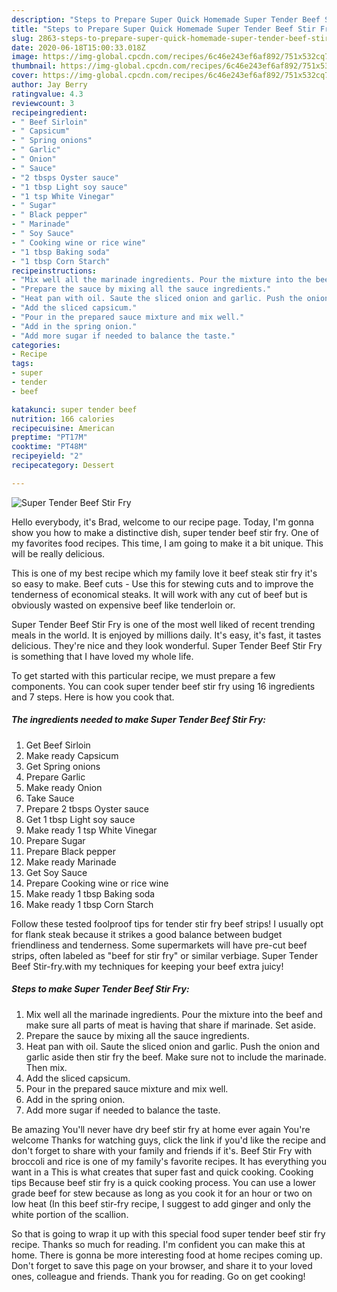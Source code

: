 ```yaml
---
description: "Steps to Prepare Super Quick Homemade Super Tender Beef Stir Fry"
title: "Steps to Prepare Super Quick Homemade Super Tender Beef Stir Fry"
slug: 2863-steps-to-prepare-super-quick-homemade-super-tender-beef-stir-fry
date: 2020-06-18T15:00:33.018Z
image: https://img-global.cpcdn.com/recipes/6c46e243ef6af892/751x532cq70/super-tender-beef-stir-fry-recipe-main-photo.jpg
thumbnail: https://img-global.cpcdn.com/recipes/6c46e243ef6af892/751x532cq70/super-tender-beef-stir-fry-recipe-main-photo.jpg
cover: https://img-global.cpcdn.com/recipes/6c46e243ef6af892/751x532cq70/super-tender-beef-stir-fry-recipe-main-photo.jpg
author: Jay Berry
ratingvalue: 4.3
reviewcount: 3
recipeingredient:
- " Beef Sirloin"
- " Capsicum"
- " Spring onions"
- " Garlic"
- " Onion"
- " Sauce"
- "2 tbsps Oyster sauce"
- "1 tbsp Light soy sauce"
- "1 tsp White Vinegar"
- " Sugar"
- " Black pepper"
- " Marinade"
- " Soy Sauce"
- " Cooking wine or rice wine"
- "1 tbsp Baking soda"
- "1 tbsp Corn Starch"
recipeinstructions:
- "Mix well all the marinade ingredients. Pour the mixture into the beef and make sure all parts of meat is having that share if marinade. Set aside."
- "Prepare the sauce by mixing all the sauce ingredients."
- "Heat pan with oil. Saute the sliced onion and garlic. Push the onion and garlic aside then stir fry the beef. Make sure not to include the marinade. Then mix."
- "Add the sliced capsicum."
- "Pour in the prepared sauce mixture and mix well."
- "Add in the spring onion."
- "Add more sugar if needed to balance the taste."
categories:
- Recipe
tags:
- super
- tender
- beef

katakunci: super tender beef 
nutrition: 166 calories
recipecuisine: American
preptime: "PT17M"
cooktime: "PT48M"
recipeyield: "2"
recipecategory: Dessert

---
```



![Super Tender Beef Stir Fry](https://img-global.cpcdn.com/recipes/6c46e243ef6af892/751x532cq70/super-tender-beef-stir-fry-recipe-main-photo.jpg)

Hello everybody, it's Brad, welcome to our recipe page. Today, I'm gonna show you how to make a distinctive dish, super tender beef stir fry. One of my favorites food recipes. This time, I am going to make it a bit unique. This will be really delicious.

This is one of my best recipe which my family love it beef steak stir fry it&#39;s so easy to make. Beef cuts - Use this for stewing cuts and to improve the tenderness of economical steaks. It will work with any cut of beef but is obviously wasted on expensive beef like tenderloin or.

Super Tender Beef Stir Fry is one of the most well liked of recent trending meals in the world. It is enjoyed by millions daily. It's easy, it's fast, it tastes delicious. They're nice and they look wonderful. Super Tender Beef Stir Fry is something that I have loved my whole life.


To get started with this particular recipe, we must prepare a few components. You can cook super tender beef stir fry using 16 ingredients and 7 steps. Here is how you cook that.

<!--inarticleads1-->

##### The ingredients needed to make Super Tender Beef Stir Fry:

1. Get  Beef Sirloin
1. Make ready  Capsicum
1. Get  Spring onions
1. Prepare  Garlic
1. Make ready  Onion
1. Take  Sauce
1. Prepare 2 tbsps Oyster sauce
1. Get 1 tbsp Light soy sauce
1. Make ready 1 tsp White Vinegar
1. Prepare  Sugar
1. Prepare  Black pepper
1. Make ready  Marinade
1. Get  Soy Sauce
1. Prepare  Cooking wine or rice wine
1. Make ready 1 tbsp Baking soda
1. Make ready 1 tbsp Corn Starch


Follow these tested foolproof tips for tender stir fry beef strips! I usually opt for flank steak because it strikes a good balance between budget friendliness and tenderness. Some supermarkets will have pre-cut beef strips, often labeled as &#34;beef for stir fry&#34; or similar verbiage. Super Tender Beef Stir-fry.with my techniques for keeping your beef extra juicy! 

<!--inarticleads2-->

##### Steps to make Super Tender Beef Stir Fry:

1. Mix well all the marinade ingredients. Pour the mixture into the beef and make sure all parts of meat is having that share if marinade. Set aside.
1. Prepare the sauce by mixing all the sauce ingredients.
1. Heat pan with oil. Saute the sliced onion and garlic. Push the onion and garlic aside then stir fry the beef. Make sure not to include the marinade. Then mix.
1. Add the sliced capsicum.
1. Pour in the prepared sauce mixture and mix well.
1. Add in the spring onion.
1. Add more sugar if needed to balance the taste.


Be amazing You&#39;ll never have dry beef stir fry at home ever again You&#39;re welcome Thanks for watching guys, click the link if you&#39;d like the recipe and don&#39;t forget to share with your family and friends if it&#39;s. Beef Stir Fry with broccoli and rice is one of my family&#39;s favorite recipes. It has everything you want in a This is what creates that super fast and quick cooking. Cooking tips Because beef stir fry is a quick cooking process. You can use a lower grade beef for stew because as long as you cook it for an hour or two on low heat (In this beef stir-fry recipe, I suggest to add ginger and only the white portion of the scallion. 

So that is going to wrap it up with this special food super tender beef stir fry recipe. Thanks so much for reading. I'm confident you can make this at home. There is gonna be more interesting food at home recipes coming up. Don't forget to save this page on your browser, and share it to your loved ones, colleague and friends. Thank you for reading. Go on get cooking!
